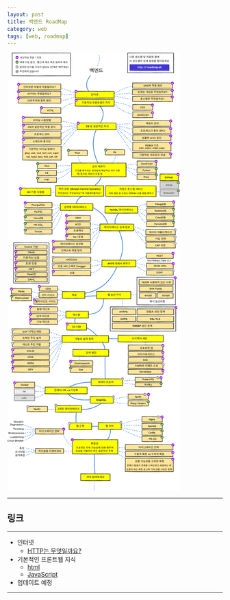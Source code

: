 ```yaml
---
layout: post
title: 백엔드 RoadMap
category: web
tags: [web, roadmap]
---
```

<img src = "/assets/img/web/roadmap/01.png">

---
## 링크

---
- 인터넷
    - <a href = "/web/2021/07/03/web-http1/">HTTP는 무엇일까요?</a>
- 기본적인 프론트웹 지식
    - <a href ="/web/2021/06/28/web-html/">html</a>
    - <a href ="/web/2021/07/02/web-JS/">JavaScript</a>
- 업데이트 예정


---